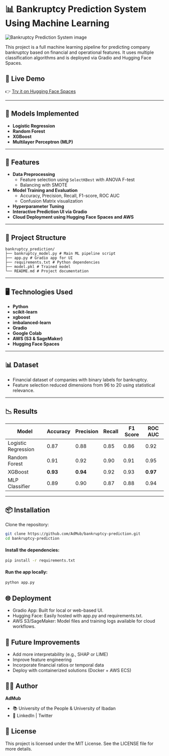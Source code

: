 # 📊 Bankruptcy Prediction System Using Machine Learning

![Bankruptcy Prediction System image](https://github.com/user-attachments/assets/b1f7cc2e-8e78-4935-9017-62b25b4ce1b3)


This project is a full machine learning pipeline for predicting company bankruptcy based on financial and operational features. It uses multiple classification algorithms and is deployed via Gradio and Hugging Face Spaces.

## 🚀 Live Demo
👉 [Try it on Hugging Face Spaces](https://huggingface.co/spaces/AdMub/bankruptcy-prediction-app)

---

## 🧠 Models Implemented

- **Logistic Regression**
- **Random Forest**
- **XGBoost**
- **Multilayer Perceptron (MLP)**

---

## 🔧 Features

- **Data Preprocessing**
  - Feature selection using `SelectKBest` with ANOVA F-test
  - Balancing with SMOTE
- **Model Training and Evaluation**
  - Accuracy, Precision, Recall, F1-score, ROC AUC
  - Confusion Matrix visualization
- **Hyperparameter Tuning**
- **Interactive Prediction UI via Gradio**
- **Cloud Deployment using Hugging Face Spaces and AWS**

---

## 📁 Project Structure

```plain
bankruptcy_prediction/
├── bankruptcy_model.py # Main ML pipeline script
├── app.py # Gradio app for UI
├── requirements.txt # Python dependencies
├── model.pkl # Trained model
└── README.md # Project documentation
```


---

## 🖥️ Technologies Used

- **Python**
- **scikit-learn**
- **xgboost**
- **imbalanced-learn**
- **Gradio**
- **Google Colab**
- **AWS (S3 & SageMaker)**
- **Hugging Face Spaces**

---

## 📊 Dataset

- Financial dataset of companies with binary labels for bankruptcy.
- Feature selection reduced dimensions from 96 to 20 using statistical relevance.

---

## 📉 Results

| Model              | Accuracy | Precision | Recall | F1 Score | ROC AUC |
|-------------------|----------|-----------|--------|----------|---------|
| Logistic Regression | 0.87     | 0.88      | 0.85   | 0.86     | 0.92    |
| Random Forest       | 0.91     | 0.92      | 0.90   | 0.91     | 0.95    |
| XGBoost             | **0.93** | **0.94**  | 0.92   | 0.93     | **0.97**|
| MLP Classifier      | 0.89     | 0.90      | 0.87   | 0.88     | 0.94    |

---

## 📦 Installation

Clone the repository:

```bash
git clone https://github.com/AdMub/bankruptcy-prediction.git
cd bankruptcy-prediction
```

#### Install the dependencies:
```bash
pip install -r requirements.txt
```

#### Run the app locally:
```bash
python app.py
```

## 🌐 Deployment
- Gradio App: Built for local or web-based UI.
- Hugging Face: Easily hosted with app.py and requirements.txt.
- AWS S3/SageMaker: Model files and training logs available for cloud workflows.

## 🤔 Future Improvements
- Add more interpretability (e.g., SHAP or LIME)
- Improve feature engineering
- Incorporate financial ratios or temporal data
- Deploy with containerized solutions (Docker + AWS ECS)

## 👨‍💻 Author
**AdMub**
- 📚 University of the People & University of Ibadan
- 🔗 LinkedIn | Twitter

## 📜 License
This project is licensed under the MIT License. See the LICENSE file for more details.
